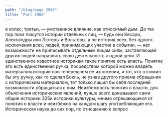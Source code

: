 ```yaml
---
path: "/blog/page_2908"
title: "Part 2908"
---
```


е колес; третьи, — умственное влияние, как относимый дым.
До тех пор пока пишутся истории отдельных лиц, — будь они Кесари, Александры или Лютеры и Вольтеры, а не история всех, без одного исключения всех, людей, принимающих участие в событии, — нет возможности не приписывать отдельным лицам силы, заставляющей других людей направлять свою деятельность к одной цели. И единственное известное историкам такое понятие есть власть.
Понятие это есть единственная ручка, посредством которой можно владеть матерьялом истории при теперешнем ее изложении, и тот, кто отломил бы эту ручку, как то сделал Бокль, не узнав другого приема обращения с историческим материалом, тот только лишил бы себя последней возможности обращаться с ним. Неизбежность понятия о власти, для объяснения исторических явлений, лучше всего доказывают сами общие историки 305и историки культуры, мнимо отрешающиеся от понятия о власти и неизбежно на каждом шагу употребляющие его.
Историческая наука до сих пор, по отношению к вопрос

